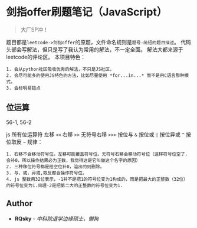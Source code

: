 # 剑指offer刷题笔记（JavaScript）

> 大厂SP冲！

题目都是`leetcode->剑指offer`的原题，文件命名规则是`题号-简短的题目描述`。
代码头部会写解法，但只是写了我认为常用的解法，不一定全面。
解法大都来源于leetcode的评论区。
本项目特色：
```
1. 会从python社区吸收优秀的解法，不只是JS社区。
2. 会尽可能多的使用JS特色的方法，比如尽量使用 *for...in...* 而不是用C语言那种模式。
3. 会标明易错点
```
## 位运算

56-1, 56-2

js 所有位运算符
左移        `<<`
右移        `>>`
无符号右移  `>>>`
按位与       `&`
按位或       `|`
按位异或     `^`
按位取反     `~`
规律：
```
1. 右移不会移动符号位。左移可能覆盖符号位。无符号右移会移动符号位（这样符号位空了，会补0，所以操作结果必为正数，我觉得这是它叫做这个名字的原因）
2. 三种移位符号都是给空位补0，溢出的则删除。
3. 与，或，异或,取反都会操作符号位。
4. js 整数用32位表示，-1并不是把1的符号位变为1构成的，而是把最大的正整数（32位）的符号位变为1.同理-2是把第二大的正整数的符号位变为1.
```

<!-- ## Getting Started 使用指南

项目使用条件、如何安装部署、怎样运行使用以及使用演示

## Contributing 贡献指南 -->

## Author

* **RQsky** - *中科院退学边缘硕士，懒狗*